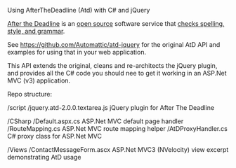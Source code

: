 Using AfterTheDeadline (Atd) with C# and jQuery

[After the Deadline](http://www.afterthedeadline.com) is an [open source](http://open.afterthedeadline.com/) software service that [checks spelling, style, and grammar](http://www.afterthedeadline.com/features.slp).

See https://github.com/Automattic/atd-jquery for the original AtD API and examples for using that in your web application.

This API extends the original, cleans and re-architects the jQuery plugin, and provides all the C# code you should nee to get it working in an ASP.Net MVC (v3) application.

Repo structure:

/script
    /jquery.atd-2.0.0.textarea.js           jQuery plugin for After The Deadline 
    
    
/CSharp
    /Default.aspx.cs                        ASP.Net MVC default page handler
    /RouteMapping.cs                        ASP.Net MVC route mapping helper 
    /AtDProxyHandler.cs                     C# proxy class for ASP.Net MVC

/Views
    /ContactMessageForm.ascx                ASP.Net MVC3 (NVelocity) view excerpt demonstrating AtD usage
